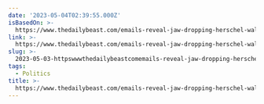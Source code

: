 ```yaml
---
date: '2023-05-04T02:39:55.000Z'
isBasedOn: >-
  https://www.thedailybeast.com/emails-reveal-jaw-dropping-herschel-walker-money-scandal?ref=wrap
link: >-
  https://www.thedailybeast.com/emails-reveal-jaw-dropping-herschel-walker-money-scandal?ref=wrap
slug: >-
  2023-05-03-httpswwwthedailybeastcomemails-reveal-jaw-dropping-herschel-walker-money-scandalrefwrap
tags:
  - Politics
title: >-
  https://www.thedailybeast.com/emails-reveal-jaw-dropping-herschel-walker-money-scandal?ref=wrap
---
```


